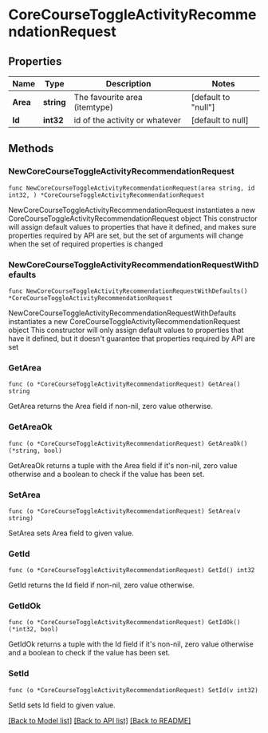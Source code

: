 # CoreCourseToggleActivityRecommendationRequest

## Properties

Name | Type | Description | Notes
------------ | ------------- | ------------- | -------------
**Area** | **string** | The favourite area (itemtype) | [default to "null"]
**Id** | **int32** | id of the activity or whatever | [default to null]

## Methods

### NewCoreCourseToggleActivityRecommendationRequest

`func NewCoreCourseToggleActivityRecommendationRequest(area string, id int32, ) *CoreCourseToggleActivityRecommendationRequest`

NewCoreCourseToggleActivityRecommendationRequest instantiates a new CoreCourseToggleActivityRecommendationRequest object
This constructor will assign default values to properties that have it defined,
and makes sure properties required by API are set, but the set of arguments
will change when the set of required properties is changed

### NewCoreCourseToggleActivityRecommendationRequestWithDefaults

`func NewCoreCourseToggleActivityRecommendationRequestWithDefaults() *CoreCourseToggleActivityRecommendationRequest`

NewCoreCourseToggleActivityRecommendationRequestWithDefaults instantiates a new CoreCourseToggleActivityRecommendationRequest object
This constructor will only assign default values to properties that have it defined,
but it doesn't guarantee that properties required by API are set

### GetArea

`func (o *CoreCourseToggleActivityRecommendationRequest) GetArea() string`

GetArea returns the Area field if non-nil, zero value otherwise.

### GetAreaOk

`func (o *CoreCourseToggleActivityRecommendationRequest) GetAreaOk() (*string, bool)`

GetAreaOk returns a tuple with the Area field if it's non-nil, zero value otherwise
and a boolean to check if the value has been set.

### SetArea

`func (o *CoreCourseToggleActivityRecommendationRequest) SetArea(v string)`

SetArea sets Area field to given value.


### GetId

`func (o *CoreCourseToggleActivityRecommendationRequest) GetId() int32`

GetId returns the Id field if non-nil, zero value otherwise.

### GetIdOk

`func (o *CoreCourseToggleActivityRecommendationRequest) GetIdOk() (*int32, bool)`

GetIdOk returns a tuple with the Id field if it's non-nil, zero value otherwise
and a boolean to check if the value has been set.

### SetId

`func (o *CoreCourseToggleActivityRecommendationRequest) SetId(v int32)`

SetId sets Id field to given value.



[[Back to Model list]](../README.md#documentation-for-models) [[Back to API list]](../README.md#documentation-for-api-endpoints) [[Back to README]](../README.md)


